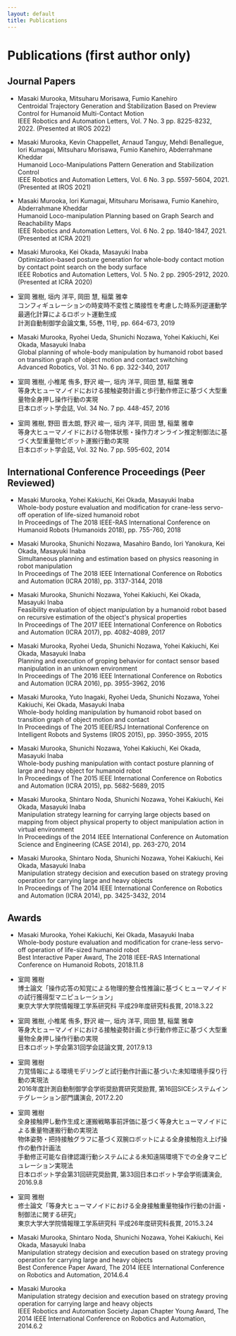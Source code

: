 ```yaml
---
layout: default
title: Publications
---
```


# Publications (first author only)

## Journal Papers
- Masaki Murooka, Mitsuharu Morisawa, Fumio Kanehiro  
  Centroidal Trajectory Generation and Stabilization Based on Preview Control for Humanoid Multi-Contact Motion  
  IEEE Robotics and Automation Letters, Vol. 7 No. 3 pp. 8225-8232, 2022. (Presented at IROS 2022)  

- Masaki Murooka, Kevin Chappellet, Arnaud Tanguy, Mehdi Benallegue, Iori Kumagai, Mitsuharu Morisawa, Fumio Kanehiro, Abderrahmane Kheddar  
  Humanoid Loco-Manipulations Pattern Generation and Stabilization Control  
  IEEE Robotics and Automation Letters, Vol. 6 No. 3 pp. 5597-5604, 2021. (Presented at IROS 2021)  

- Masaki Murooka, Iori Kumagai, Mitsuharu Morisawa, Fumio Kanehiro, Abderrahmane Kheddar  
  Humanoid Loco-manipulation Planning based on Graph Search and Reachability Maps  
  IEEE Robotics and Automation Letters, Vol. 6 No. 2 pp. 1840-1847, 2021. (Presented at ICRA 2021)  

- Masaki Murooka, Kei Okada, Masayuki Inaba  
  Optimization-based posture generation for whole-body contact motion by contact point search on the body surface  
  IEEE Robotics and Automation Letters, Vol. 5 No. 2 pp. 2905-2912, 2020. (Presented at ICRA 2020)  

- 室岡 雅樹, 垣内 洋平, 岡田 慧, 稲葉 雅幸  
  コンフィギュレーションの時変時不変性と隣接性を考慮した時系列逆運動学最適化計算によるロボット運動生成  
  計測自動制御学会論文集, 55巻, 11号, pp. 664-673, 2019  

- Masaki Murooka, Ryohei Ueda, Shunichi Nozawa, Yohei Kakiuchi, Kei Okada, Masayuki Inaba  
  Global planning of whole-body manipulation by humanoid robot based on transition graph of object motion and contact switching  
  Advanced Robotics, Vol. 31 No. 6 pp. 322-340, 2017  

- 室岡 雅樹, 小椎尾 侑多, 野沢 峻一, 垣内 洋平, 岡田 慧, 稲葉 雅幸  
  等身大ヒューマノイドにおける接触姿勢計画と歩行動作修正に基づく大型重量物全身押し操作行動の実現  
  日本ロボット学会誌, Vol. 34 No. 7 pp. 448-457, 2016  

- 室岡 雅樹, 野田 晋太朗, 野沢 峻一, 垣内 洋平, 岡田 慧, 稲葉 雅幸  
  等身大ヒューマノイドにおける物体状態・操作力オンライン推定制御法に基づく大型重量物ピボット運搬行動の実現  
  日本ロボット学会誌, Vol. 32 No. 7 pp. 595-602, 2014  

## International Conference Proceedings (Peer Reviewed)
- Masaki Murooka, Yohei Kakiuchi, Kei Okada, Masayuki Inaba  
  Whole-body posture evaluation and modification for crane-less servo-off operation of life-sized humanoid robot  
  In Proceedings of The 2018 IEEE-RAS International Conference on Humanoid Robots (Humanoids 2018), pp. 755-760, 2018  

- Masaki Murooka, Shunichi Nozawa, Masahiro Bando, Iori Yanokura, Kei Okada, Masayuki Inaba  
  Simultaneous planning and estimation based on physics reasoning in robot manipulation  
  In Proceedings of The 2018 IEEE International Conference on Robotics and Automation (ICRA 2018), pp. 3137-3144, 2018  

- Masaki Murooka, Shunichi Nozawa, Yohei Kakiuchi, Kei Okada, Masayuki Inaba  
  Feasibility evaluation of object manipulation by a humanoid robot based on recursive estimation of the object's physical properties  
  In Proceedings of The 2017 IEEE International Conference on Robotics and Automation (ICRA 2017), pp. 4082-4089, 2017  

- Masaki Murooka, Ryohei Ueda, Shunichi Nozawa, Yohei Kakiuchi, Kei Okada, Masayuki Inaba  
  Planning and execution of groping behavior for contact sensor based manipulation in an unknown environment  
  In Proceedings of The 2016 IEEE International Conference on Robotics and Automation (ICRA 2016), pp. 3955-3962, 2016  

- Masaki Murooka, Yuto Inagaki, Ryohei Ueda, Shunichi Nozawa, Yohei Kakiuchi, Kei Okada, Masayuki Inaba  
  Whole-body holding manipulation by humanoid robot based on transition graph of object motion and contact  
  In Proceedings of The 2015 IEEE/RSJ International Conference on Intelligent Robots and Systems (IROS 2015), pp. 3950-3955, 2015  

- Masaki Murooka, Shunichi Nozawa, Yohei Kakiuchi, Kei Okada, Masayuki Inaba  
  Whole-body pushing manipulation with contact posture planning of large and heavy object for humanoid robot  
  In Proceedings of The 2015 IEEE International Conference on Robotics and Automation (ICRA 2015), pp. 5682-5689, 2015  

- Masaki Murooka, Shintaro Noda, Shunichi Nozawa, Yohei Kakiuchi, Kei Okada, Masayuki Inaba  
  Manipulation strategy learning for carrying large objects based on mapping from object physical property to object manipulation action in virtual environment  
  In Proceedings of the 2014 IEEE International Conference on Automation Science and Engineering (CASE 2014), pp. 263-270, 2014  

- Masaki Murooka, Shintaro Noda, Shunichi Nozawa, Yohei Kakiuchi, Kei Okada, Masayuki Inaba  
  Manipulation strategy decision and execution based on strategy proving operation for carrying large and heavy objects  
  In Proceedings of The 2014 IEEE International Conference on Robotics and Automation (ICRA 2014), pp. 3425-3432, 2014

## Awards
- Masaki Murooka, Yohei Kakiuchi, Kei Okada, Masayuki Inaba  
  Whole-body posture evaluation and modification for crane-less servo-off operation of life-sized humanoid robot  
  Best Interactive Paper Award, The 2018 IEEE-RAS International Conference on Humanoid Robots, 2018.11.8  

- 室岡 雅樹  
  博士論文「操作応答の知覚による物理的整合性推論に基づくヒューマノイドの試行獲得型マニピュレーション」  
  東京大学大学院情報理工学系研究科 平成29年度研究科長賞, 2018.3.22  

- 室岡 雅樹, 小椎尾 侑多, 野沢 峻一, 垣内 洋平, 岡田 慧, 稲葉 雅幸  
  等身大ヒューマノイドにおける接触姿勢計画と歩行動作修正に基づく大型重量物全身押し操作行動の実現  
  日本ロボット学会第31回学会誌論文賞, 2017.9.13  

- 室岡 雅樹  
  力覚情報による環境モデリングと試行動作計画に基づいた未知環境手探り行動の実現法  
  2016年度計測自動制御学会学術奨励賞研究奨励賞, 第16回SICEシステムインテグレーション部門講演会, 2017.2.20  

- 室岡 雅樹  
  全身接触押し動作生成と運搬戦略事前評価に基づく等身大ヒューマノイドによる重量物運搬行動の実現法  
  物体姿勢・把持接触グラフに基づく双腕ロボットによる全身接触抱え上げ操作の動作計画法  
  手動修正可能な自律認識行動システムによる未知遠隔環境下での全身マニピュレーション実現法  
  日本ロボット学会第31回研究奨励賞, 第33回日本ロボット学会学術講演会, 2016.9.8  

- 室岡 雅樹  
  修士論文「等身大ヒューマノイドにおける全身接触重量物操作行動の計画・制御法に関する研究」  
  東京大学大学院情報理工学系研究科 平成26年度研究科長賞, 2015.3.24  

- Masaki Murooka, Shintaro Noda, Shunichi Nozawa, Yohei Kakiuchi, Kei Okada, Masayuki Inaba  
  Manipulation strategy decision and execution based on strategy proving operation for carrying large and heavy objects  
  Best Conference Paper Award, The 2014 IEEE International Conference on Robotics and Automation, 2014.6.4  

- Masaki Murooka  
  Manipulation strategy decision and execution based on strategy proving operation for carrying large and heavy objects  
  IEEE Robotics and Automation Society Japan Chapter Young Award, The 2014 IEEE International Conference on Robotics and Automation, 2014.6.2  
